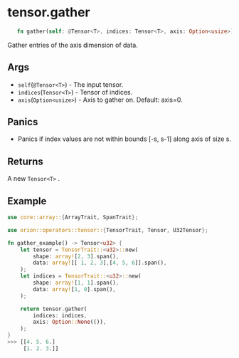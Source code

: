 # tensor.gather

```rust 
   fn gather(self: @Tensor<T>, indices: Tensor<T>, axis: Option<usize>) -> Tensor<T>;
```

Gather entries of the axis dimension of data.

## Args

* `self`(`@Tensor<T>`) - The input tensor.
* `indices`(`Tensor<T>`) - Tensor of indices.
* `axis`(`Option<usize>`) - Axis to gather on. Default: axis=0.

## Panics

* Panics if index values are not within bounds [-s, s-1] along axis of size s.

## Returns 

A new `Tensor<T>` .

## Example

```rust
use core::array::{ArrayTrait, SpanTrait};

use orion::operators::tensor::{TensorTrait, Tensor, U32Tensor};

fn gather_example() -> Tensor<u32> {
    let tensor = TensorTrait::<u32>::new(
        shape: array![2, 3].span(), 
        data: array![[ 1, 2, 3],[4, 5, 6]].span(), 
    );
    let indices = TensorTrait::<u32>::new(
        shape: array![1, 1].span(), 
        data: array![1, 0].span(), 
    );

    return tensor.gather(
        indices: indices, 
        axis: Option::None(()), 
    );
}
>>> [[4. 5. 6.]
     [1. 2. 3.]]
```
